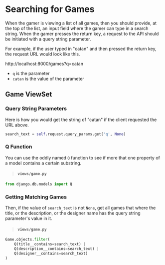 # Searching for Games

When the gamer is viewing a list of all games, then you should provide, at the top of the list, an input field where the gamer can type in a search string. When the gamer presses the return key, a request to the API should be initiated with a query string parameter.

For example, if the user typed in "catan" and then pressed the return key, the request URL would look like this.

http://localhost:8000/games?q=catan

* `q` is the parameter
* `catan` is the value of the parameter

## Game ViewSet

### Query String Parameters

Here is how you would get the string of "catan" if the client requested the URL above.

```py
search_text = self.request.query_params.get('q', None)
```

### Q Function

You can use the oddly named `Q` function to see if more that one property of a model contains a certain substring.

> #### `views/game.py`

```py
from django.db.models import Q
```

### Getting Matching Games

Then, if the value of `search_text` is not `None`, get all games that where the title, or the description, or the designer name has the query string parameter's value in it.

> #### `views/game.py`

```py
Game.objects.filter(
    Q(title__contains=search_text) |
    Q(description__contains=search_text) |
    Q(designer__contains=search_text)
)
```